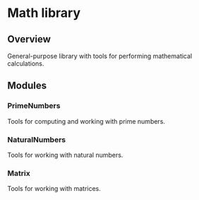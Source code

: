 # Math library

## Overview

General-purpose library with tools for performing mathematical calculations.

## Modules

### PrimeNumbers

Tools for computing and working with prime numbers.

### NaturalNumbers

Tools for working with natural numbers.

### Matrix

Tools for working with matrices.
